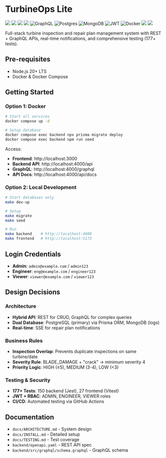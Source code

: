# TurbineOps Lite

[<img src="https://img.shields.io/badge/Node.js-339933?style=for-the-badge&logo=nodedotjs&logoColor=white" />](https://nodejs.org/en/)  [<img src="https://img.shields.io/badge/React-20232A?style=for-the-badge&logo=react&logoColor=61DAFB" />](https://reactjs.org/) [<img src="https://img.shields.io/badge/TypeScript-3178C6?style=for-the-badge&logo=typescript&logoColor=white" />](https://typescriptlang.org)  [<img src="https://img.shields.io/badge/Express-000000?style=for-the-badge&logo=express&logoColor=white" />](https://expressjs.com/) ![GraphQL](https://img.shields.io/badge/-GraphQL-E10098?style=for-the-badge&logo=graphql&logoColor=white) ![Postgres](https://img.shields.io/badge/postgres-%23316192.svg?style=for-the-badge&logo=postgresql&logoColor=white) ![MongoDB](https://img.shields.io/badge/MongoDB-%234ea94b.svg?style=for-the-badge&logo=mongodb&logoColor=white) ![JWT](https://img.shields.io/badge/JWT-black?style=for-the-badge&logo=JSON%20web%20tokens) ![Docker](https://img.shields.io/badge/docker-%230db7ed.svg?style=for-the-badge&logo=docker&logoColor=white) [<img src="https://img.shields.io/badge/Jest-323330?style=for-the-badge&logo=Jest&logoColor=white" />](https://jestjs.io/) [<img src="https://img.shields.io/badge/Vitest-6E9F18?style=for-the-badge&logo=Vitest&logoColor=white" />](https://vitest.dev/)

Full-stack turbine inspection and repair plan management system with REST + GraphQL APIs, real-time notifications, and comprehensive testing (177+ tests).

## Pre-requisites

- Node.js 20+ LTS
- Docker & Docker Compose

## Getting Started

### Option 1: Docker

```bash
# Start all services
docker compose up -d

# Setup database
docker compose exec backend npx prisma migrate deploy
docker compose exec backend npm run seed
```

Access:
- **Frontend**: http://localhost:3000
- **Backend API**: http://localhost:4000/api
- **GraphQL**: http://localhost:4000/graphql
- **API Docs**: http://localhost:4000/api/docs

### Option 2: Local Development

```bash
# Start databases only
make dev-up

# Setup
make migrate
make seed

# Run
make backend    # http://localhost:4000
make frontend   # http://localhost:5173
```

## Login Credentials

- **Admin**: `admin@example.com` / `admin123`
- **Engineer**: `eng@example.com` / `engineer123`
- **Viewer**: `viewer@example.com` / `viewer123`

## Design Decisions

### Architecture
- **Hybrid API**: REST for CRUD, GraphQL for complex queries
- **Dual Database**: PostgreSQL (primary) via Prisma ORM, MongoDB (logs)
- **Real-time**: SSE for repair plan notifications

### Business Rules
- **Inspection Overlap**: Prevents duplicate inspections on same turbine/date
- **Severity Rule**: BLADE_DAMAGE + "crack" → minimum severity 4
- **Priority Logic**: HIGH (≥5), MEDIUM (3-4), LOW (<3)

### Testing & Security
- **177+ Tests**: 150 backend (Jest), 27 frontend (Vitest)
- **JWT + RBAC**: ADMIN, ENGINEER, VIEWER roles
- **CI/CD**: Automated testing via GitHub Actions

## Documentation

- `docs/ARCHITECTURE.md` - System design
- `docs/INSTALL.md` - Detailed setup
- `docs/TESTING.md` - Test coverage
- `backend/openapi.yaml` - REST API spec
- `backend/src/graphql/schema.graphql` - GraphQL schema

